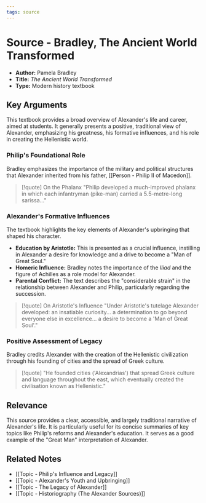 ```yaml
---
tags: source
---
```


# Source - Bradley, The Ancient World Transformed

- **Author:** Pamela Bradley
- **Title:** *The Ancient World Transformed*
- **Type:** Modern history textbook

## Key Arguments
This textbook provides a broad overview of Alexander's life and career, aimed at students. It generally presents a positive, traditional view of Alexander, emphasizing his greatness, his formative influences, and his role in creating the Hellenistic world.

### Philip's Foundational Role
Bradley emphasizes the importance of the military and political structures that Alexander inherited from his father, [[Person - Philip II of Macedon]].

> [!quote] On the Phalanx
> "Philip developed a much-improved phalanx in which each infantryman (pike-man) carried a 5.5-metre-long sarissa..."

### Alexander's Formative Influences
The textbook highlights the key elements of Alexander's upbringing that shaped his character.
- **Education by Aristotle:** This is presented as a crucial influence, instilling in Alexander a desire for knowledge and a drive to become a "Man of Great Soul."
- **Homeric Influence:** Bradley notes the importance of the *Iliad* and the figure of Achilles as a role model for Alexander.
- **Parental Conflict:** The text describes the "considerable strain" in the relationship between Alexander and Philip, particularly regarding the succession.

> [!quote] On Aristotle's Influence
> "Under Aristotle's tutelage Alexander developed: an insatiable curiosity... a determination to go beyond everyone else in excellence... a desire to become a 'Man of Great Soul'."

### Positive Assessment of Legacy
Bradley credits Alexander with the creation of the Hellenistic civilization through his founding of cities and the spread of Greek culture.

> [!quote]
> "He founded cities ('Alexandrias') that spread Greek culture and language throughout the east, which eventually created the civilisation known as Hellenistic."

## Relevance
This source provides a clear, accessible, and largely traditional narrative of Alexander's life. It is particularly useful for its concise summaries of key topics like Philip's reforms and Alexander's education. It serves as a good example of the "Great Man" interpretation of Alexander.

## Related Notes
- [[Topic - Philip's Influence and Legacy]]
- [[Topic - Alexander's Youth and Upbringing]]
- [[Topic - The Legacy of Alexander]]
- [[Topic - Historiography (The Alexander Sources)]]
